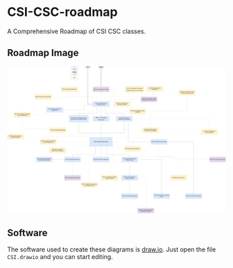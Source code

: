 # CSI-CSC-roadmap

A Comprehensive Roadmap of CSI CSC classes.

## Roadmap Image

![roadmap](./CSC.png)

## Software

The software used to create these diagrams is [draw.io](https://www.draw.io/). Just open the file `CSI.drawio` and you can start editing.